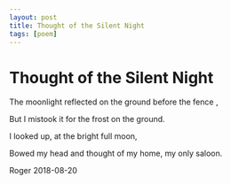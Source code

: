 ```yaml
---
layout: post
title: Thought of the Silent Night
tags: [poem]
---
```



# Thought of the Silent Night


The moonlight reflected on the ground before the fence ,

But I mistook it for the frost on the ground. 

I looked up, at the bright full moon,

Bowed my head and thought of my home, my only saloon.


Roger
2018-08-20
